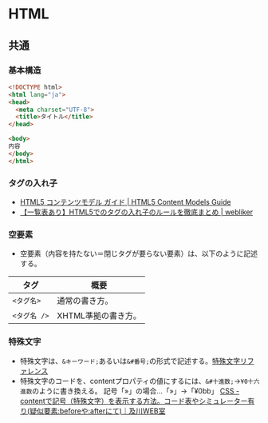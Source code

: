 # HTML

## 共通

### 基本構造

```html
<!DOCTYPE html>
<html lang="ja">
<head>
  <meta charset="UTF-8">
  <title>タイトル</title>
</head>

<body>
内容
</body>
</html>
```

### タグの入れ子

- [HTML5 コンテンツモデル ガイド | HTML5 Content Models Guide](https://webgoto.net/html5/)
- [【一覧表あり】HTML5でのタグの入れ子のルールを徹底まとめ | webliker](https://webliker.info/46840/)

### 空要素

- 空要素（内容を持たない＝閉じタグが要らない要素）は、以下のように記述する。

| タグ         | 概要                |
| ------------ | ------------------- |
| `<タグ名>`   | 通常の書き方。      |
| `<タグ名 />` | XHTML準拠の書き方。 |

### 特殊文字

- 特殊文字は、`&キーワード;`あるいは`&#番号;`の形式で記述する。[特殊文字リファレンス](http://www.htmq.com/text/)
- 特殊文字のコードを、contentプロパティの値にするには、`&#十進数;`→`¥0十六進数`のように書き換える。
  記号「»」の場合…「&#187;」→「¥0bb」
  [CSS - contentで記号（特殊文字）を表示する方法。コード表やシミュレーター有り(疑似要素:beforeや:afterにて)｜及川WEB室](https://www.oikawa-sekkei.com/web/design/css/content.html)
